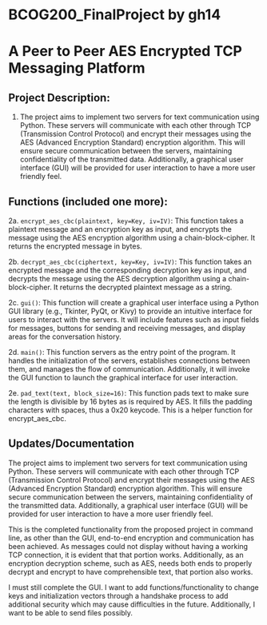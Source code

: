 # BCOG200_FinalProject by gh14
# A Peer to Peer AES Encrypted TCP Messaging Platform
## Project Description:
1. The project aims to implement two servers for text communication using Python. These servers will communicate with each other through TCP (Transmission Control Protocol) and encrypt their messages using the AES (Advanced Encryption Standard) encryption algorithm. This will ensure secure communication between the servers, maintaining confidentiality of the transmitted data. Additionally, a graphical user interface (GUI) will be provided for user interaction to have a more user friendly feel.

## Functions (included one more):
2a. `encrypt_aes_cbc(plaintext, key=Key, iv=IV)`: This function takes a plaintext message and an encryption key as input, and encrypts the message using the AES encryption algorithm using a chain-block-cipher. It returns the encrypted message in bytes.

2b. `decrypt_aes_cbc(ciphertext, key=Key, iv=IV)`: This function takes an encrypted message and the corresponding decryption key as input, and decrypts the message using the AES decryption algorithm using a chain-block-cipher. It returns the decrypted plaintext message as a string.

2c. `gui()`: This function will create a graphical user interface using a Python GUI library (e.g., Tkinter, PyQt, or Kivy) to provide an intuitive interface for users to interact with the servers. It will include features such as input fields for messages, buttons for sending and receiving messages, and display areas for the conversation history.

2d. `main()`: This function servers as the entry point of the program. It handles the initialization of the servers, establishes connections between them, and manages the flow of communication. Additionally, it will invoke the GUI function to launch the graphical interface for user interaction.

2e. `pad_text(text, block_size=16)`: This function pads text to make sure the length is divisible by 16 bytes as is required by AES. It fills the padding characters with spaces, thus a 0x20 keycode. This is a helper function for encrypt_aes_cbc.

## Updates/Documentation
The project aims to implement two servers for text communication using Python. These servers will communicate with each other through TCP (Transmission Control Protocol) and encrypt their messages using the AES (Advanced Encryption Standard) encryption algorithm. This will ensure secure communication between the servers, maintaining confidentiality of the transmitted data. Additionally, a graphical user interface (GUI) will be provided for user interaction to have a more user friendly feel.

This is the completed functionality from the proposed project in command line, as other than the GUI, end-to-end encryption and communication has been achieved. As messages could not display without having a working TCP connection, it is evident that that portion works. Additionally, as an encryption decryption scheme, such as AES, needs both ends to properly decrypt and encrypt to have comprehensible text, that portion also works.

I must still complete the GUI. I want to add functions/functionality to change keys and initialization vectors through a handshake process to add additional security which may cause difficulties in the future. Additionally, I want to be able to send files possibly.
